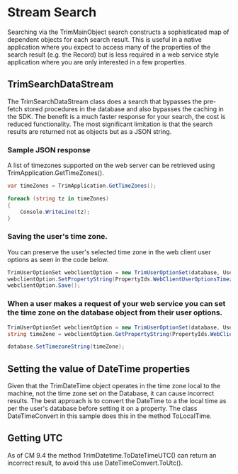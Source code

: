 ﻿# Stream Search
Searching via the TrimMainObject search constructs a sophisticated map of dependent objects for each search result.  This is useful in a native application where you expect to access many of the properties of the search result (e.g. the Record) but is less required in a web service style application where you are only interested in a few properties.


## TrimSearchDataStream
The TrimSearchDataStream class does a search that bypasses the pre-fetch stored procedures in the database and also bypasses the caching in the SDK.  The benefit is a much faster response for your search, the cost is reduced functionality.  The most significant limitation is that the search results are returned not as objects but as a JSON string.

### Sample JSON response
A list of timezones supported on the web server can be retrieved using TrimApplication.GetTimeZones().

```.cs
var timeZones = TrimApplication.GetTimeZones();

foreach (string tz in timeZones)
{
	Console.WriteLine(tz);
}
```

### Saving the user's time zone.
You can preserve the user's selected time zone in the web client user options as seen in the code below.

```.cs
TrimUserOptionSet webclientOption = new TrimUserOptionSet(database, UserOptionSetIds.WebClient);
webclientOption.SetPropertyString(PropertyIds.WebClientUserOptionsTimezone, "(UTC + 02:00) Tripoli");
webclientOption.Save();
```

### When a user makes a request of your web service you can set the time zone on the database object from their user options.

```.cs
TrimUserOptionSet webclientOption = new TrimUserOptionSet(database, UserOptionSetIds.WebClient);
string timeZone = webclientOption.GetPropertyString(PropertyIds.WebClientUserOptionsTimezone);

database.SetTimezoneString(timeZone);
```

## Setting the value of DateTime properties
Given that the TrimDateTime object operates in the time zone local to the machine, not the time zone set on the Database, it can cause incorrect results.  The best approach is to convert the DateTime to a the local time as per the user's database before setting it on a property.  The class DateTimeConvert in this sample does this in the method ToLocalTime.


## Getting UTC
As of CM 9.4 the method TrimDatetime.ToDateTimeUTC() can return an incorrect result, to avoid this use DateTimeComvert.ToUtc().